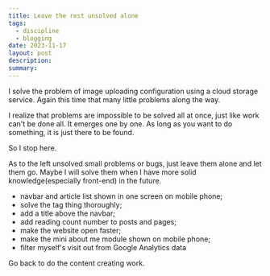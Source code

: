 ```yaml
---
title: Leave the rest unsolved alone
tags: 
  - discipline
  - blogging
date: 2023-11-17
layout: post
description: 
summary:
---
```


I solve the problem of image uploading configuration using a cloud storage service. Again this time that many little problems along the way. 

I realize that problems are impossible to be solved all at once, just like work can't be done all.  It emerges one by one. As long as you want to do something, it is just there to be found. 

So I stop here. 

As to the left unsolved small problems or bugs, just leave them alone and let them go. Maybe I will solve them when I have more solid knowledge(especially front-end) in the future.

- navbar and article list shown in one screen on mobile phone;
- solve the tag thing thoroughly;
- add a title above the navbar;
- add reading count number to posts and pages;
- make the website open faster;
- make the mini about me module shown on mobile phone;
- filter myself's visit out from Google Analytics data

Go back to do the content creating work. 